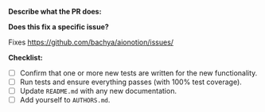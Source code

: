 **Describe what the PR does:**

**Does this fix a specific issue?**

Fixes https://github.com/bachya/aionotion/issues/<ISSUE ID>

**Checklist:**

- [ ] Confirm that one or more new tests are written for the new functionality.
- [ ] Run tests and ensure everything passes (with 100% test coverage).
- [ ] Update `README.md` with any new documentation.
- [ ] Add yourself to `AUTHORS.md`.
